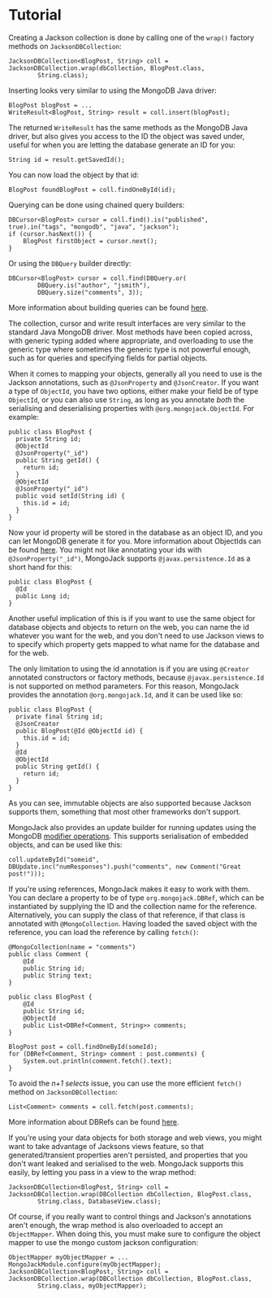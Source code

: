 Tutorial
========

Creating a Jackson collection is done by calling one of the `wrap()` factory methods on `JacksonDBCollection`:

    JacksonDBCollection<BlogPost, String> coll = JacksonDBCollection.wrap(dbCollection, BlogPost.class,
            String.class);

Inserting looks very similar to using the MongoDB Java driver:

    BlogPost blogPost = ...
    WriteResult<BlogPost, String> result = coll.insert(blogPost);

The returned `WriteResult` has the same methods as the MongoDB Java driver, but also gives you access to the ID the object was saved under, useful for when you are letting the database generate an ID for you:

    String id = result.getSavedId();

You can now load the object by that id:

    BlogPost foundBlogPost = coll.findOneById(id);

Querying can be done using chained query builders:

    DBCursor<BlogPost> cursor = coll.find().is("published", true).in("tags", "mongodb", "java", "jackson");
    if (cursor.hasNext()) {
        BlogPost firstObject = cursor.next();
    }

Or using the `DBQuery` builder directly:

    DBCursor<BlogPost> cursor = coll.find(DBQuery.or(
            DBQuery.is("author", "jsmith"), 
            DBQuery.size("comments", 3));

More information about building queries can be found [here](./queries.html).

The collection, cursor and write result interfaces are very similar to the standard Java MongoDB driver. Most methods have been copied across, with generic typing added where appropriate, and overloading to use the generic type where sometimes the generic type is not powerful enough, such as for queries and specifying fields for partial objects.

When it comes to mapping your objects, generally all you need to use is the Jackson annotations, such as `@JsonProperty` and `@JsonCreator`.  If you want a type of `ObjectId`, you have two options, either make your field be of type `ObjectId`, or you can also use `String`, as long as you annotate *both* the serialising and deserialising properties with `@org.mongojack.ObjectId`.  For example:

    public class BlogPost {
      private String id;
      @ObjectId
      @JsonProperty("_id")
      public String getId() {
        return id;
      }
      @ObjectId
      @JsonProperty("_id")
      public void setId(String id) {
        this.id = id;
      }
    }

Now your id property will be stored in the database as an object ID, and you can let MongoDB generate it for you.  More information about ObjectIds can be found [here](./object-ids.html).  You might not like annotating your ids with `@JsonProperty("_id")`, MongoJack supports `@javax.persistence.Id` as a short hand for this:

    public class BlogPost {
      @Id
      public Long id;
    }

Another useful implication of this is if you want to use the same object for database objects and objects to return on the web, you can name the id whatever you want for the web, and you don't need to use Jackson views to to specify which property gets mapped to what name for the database and for the web.

The only limitation to using the id annotation is if you are using `@Creator` annotated constructors or factory methods, because `@javax.persistence.Id` is not supported on method parameters.  For this reason, MongoJack provides the annotation `@org.mongojack.Id`, and it can be used like so:

    public class BlogPost {
      private final String id;
      @JsonCreator
      public BlogPost(@Id @ObjectId id) {
        this.id = id;
      }
      @Id
      @ObjectId
      public String getId() {
        return id;
      }
    }

As you can see, immutable objects are also supported because Jackson supports them, something that most other frameworks don't support.

MongoJack also provides an update builder for running updates using the MongoDB [modifier operations](http://www.mongodb.org/display/DOCS/Updating#Updating-ModifierOperations).  This supports serialisation of embedded objects, and can be used like this:

    coll.updateById("someid", DBUpdate.inc("numResponses").push("comments", new Comment("Great post!")));

If you're using references, MongoJack makes it easy to work with them.  You can declare a property to be of type `org.mongojack.DBRef`, which can be instantiated by supplying the ID and the collection name for the reference.  Alternatively, you can supply the class of that reference, if that class is annotated with `@MongoCollection`.  Having loaded the saved object with the reference, you can load the reference by calling `fetch()`:

    @MongoCollection(name = "comments")
    public class Comment {
        @Id
        public String id;
        public String text;
    }

    public class BlogPost {
        @Id
        public String id;
        @ObjectId
        public List<DBRef<Comment, String>> comments;
    }

    BlogPost post = coll.findOneById(someId);
    for (DBRef<Comment, String> comment : post.comments) {
        System.out.println(comment.fetch().text);
    }

To avoid the *n+1 selects* issue, you can use the more efficient `fetch()` method on `JacksonDBCollection`:

    List<Comment> comments = coll.fetch(post.comments);

More information about DBRefs can be found [here](./dbrefs.html).

If you're using your data objects for both storage and web views, you might want to take advantage of Jacksons views feature, so that generated/transient properties aren't persisted, and properties that you don't want leaked and serialised to the web.  MongoJack supports this easily, by letting you pass in a view to the wrap method:

    JacksonDBCollection<BlogPost, String> coll = JacksonDBCollection.wrap(DBCollection dbCollection, BlogPost.class,
            String.class, DatabaseView.class);

Of course, if you really want to control things and Jackson's annotations aren't enough, the wrap method is also overloaded to accept an `ObjectMapper`.  When doing this, you must make sure to configure the object mapper to use the mongo custom jackson configuration:

    ObjectMapper myObjectMapper = ...
    MongoJackModule.configure(myObjectMapper);
    JacksonDBCollection<BlogPost, String> coll = JacksonDBCollection.wrap(DBCollection dbCollection, BlogPost.class,
            String.class, myObjectMapper);



